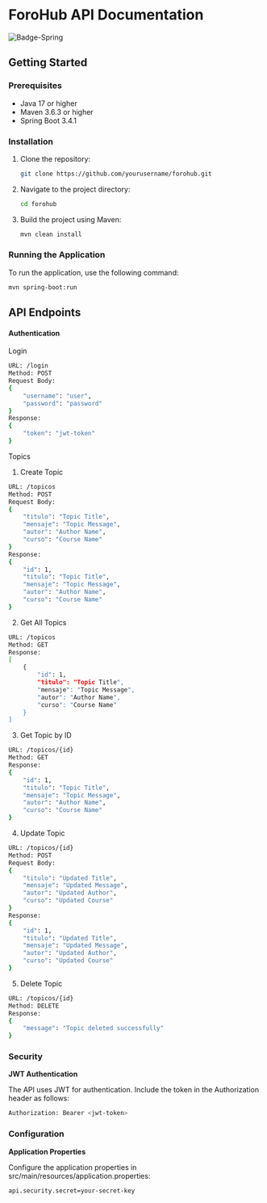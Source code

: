 # ForoHub API Documentation

![Badge-Spring](https://github.com/user-attachments/assets/3070b9db-6ebf-487c-97f9-031a3458b56a)

## Getting Started

### Prerequisites
- Java 17 or higher
- Maven 3.6.3 or higher
- Spring Boot 3.4.1

### Installation
1. Clone the repository:
    ```sh
    git clone https://github.com/yourusername/forohub.git
    ```
2. Navigate to the project directory:
    ```sh
    cd forohub
    ```
3. Build the project using Maven:
    ```sh
    mvn clean install
    ```

### Running the Application
To run the application, use the following command:
```sh
mvn spring-boot:run
```

## API Endpoints

#### Authentication

Login
```sh
URL: /login
Method: POST
Request Body:
{
    "username": "user",
    "password": "password"
}
Response:
{
    "token": "jwt-token"
}
```

Topics

1. Create Topic
```sh
URL: /topicos
Method: POST
Request Body:
{
    "titulo": "Topic Title",
    "mensaje": "Topic Message",
    "autor": "Author Name",
    "curso": "Course Name"
}
Response:
{
    "id": 1,
    "titulo": "Topic Title",
    "mensaje": "Topic Message",
    "autor": "Author Name",
    "curso": "Course Name"
}
```

2. Get All Topics
```sh
URL: /topicos
Method: GET
Response:
[
    {
        "id": 1,
        "titulo": "Topic Title",
        "mensaje": "Topic Message",
        "autor": "Author Name",
        "curso": "Course Name"
    }
]
```

3. Get Topic by ID
```sh
URL: /topicos/{id}
Method: GET
Response:
{
    "id": 1,
    "titulo": "Topic Title",
    "mensaje": "Topic Message",
    "autor": "Author Name",
    "curso": "Course Name"
}
```

4. Update Topic
```sh
URL: /topicos/{id}
Method: POST
Request Body:
{
    "titulo": "Updated Title",
    "mensaje": "Updated Message",
    "autor": "Updated Author",
    "curso": "Updated Course"
}
Response:
{
    "id": 1,
    "titulo": "Updated Title",
    "mensaje": "Updated Message",
    "autor": "Updated Author",
    "curso": "Updated Course"
}
```

5. Delete Topic
```sh
URL: /topicos/{id}
Method: DELETE
Response:
{
    "message": "Topic deleted successfully"
}
```

### Security
**JWT Authentication**

The API uses JWT for authentication. Include the token in the Authorization header as follows:


```sh
Authorization: Bearer <jwt-token>
```


### Configuration
**Application Properties**

Configure the application properties in src/main/resources/application.properties:

```sh
api.security.secret=your-secret-key
```



